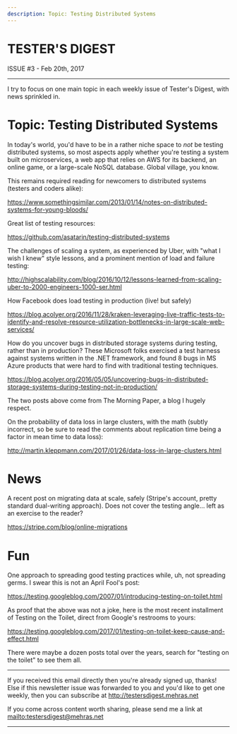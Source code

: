```yaml
---
description: Topic: Testing Distributed Systems
---
```


TESTER'S DIGEST
===============
ISSUE #3 - Feb 20th, 2017

---

I try to focus on one main topic in each weekly issue of Tester's Digest,
with news sprinkled in.

Topic: Testing Distributed Systems
==================================

In today's world, you'd have to be in a rather niche space to *not* be testing distributed systems, so most aspects apply whether you're testing a system built on microservices, a web app that relies on AWS for its backend, an online game, or a large-scale NoSQL database. Global village, you know.

This remains required reading for newcomers to distributed systems (testers and coders alike):

<https://www.somethingsimilar.com/2013/01/14/notes-on-distributed-systems-for-young-bloods/>

Great list of testing resources:

<https://github.com/asatarin/testing-distributed-systems>

The challenges of scaling a system, as experienced by Uber, with "what I wish I knew" style lessons, and a prominent mention of load and failure testing:

<http://highscalability.com/blog/2016/10/12/lessons-learned-from-scaling-uber-to-2000-engineers-1000-ser.html>

How Facebook does load testing in production (live! but safely)

<https://blog.acolyer.org/2016/11/28/kraken-leveraging-live-traffic-tests-to-identify-and-resolve-resource-utilization-bottlenecks-in-large-scale-web-services/>

How do you uncover bugs in distributed storage systems during testing, rather than in production? These Microsoft folks exercised a test harness against systems written in the .NET framework, and found 8 bugs in MS Azure products that were hard to find with traditional testing techniques.

<https://blog.acolyer.org/2016/05/05/uncovering-bugs-in-distributed-storage-systems-during-testing-not-in-production/>

The two posts above come from The Morning Paper, a blog I hugely respect.

On the probability of data loss in large clusters, with the math (subtly incorrect, so be sure to read the comments about replication time being a factor in mean time to data loss):

<http://martin.kleppmann.com/2017/01/26/data-loss-in-large-clusters.html>

News
====

A recent post on migrating data at scale, safely (Stripe's account, pretty standard dual-writing approach). Does not cover the testing angle... left as an exercise to the reader?

<https://stripe.com/blog/online-migrations>


Fun
===

One approach to spreading good testing practices while, uh, not spreading germs. I swear this is not an April Fool's post:

<https://testing.googleblog.com/2007/01/introducing-testing-on-toilet.html>

As proof that the above was not a joke, here is the most recent installment of Testing on the Toilet, direct from Google's restrooms to yours:

<https://testing.googleblog.com/2017/01/testing-on-toilet-keep-cause-and-effect.html>

There were maybe a dozen posts total over the years, search for "testing on the toilet" to see them all.

---

If you received this email directly then you're already signed up, thanks! Else
if this newsletter issue was forwarded to you and you'd like to get one weekly,
then you can subscribe at <http://testersdigest.mehras.net>

If you come across content worth sharing, please send me a link at
<mailto:testersdigest@mehras.net>

---
